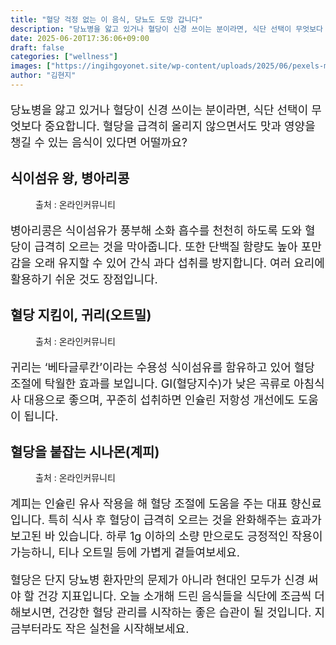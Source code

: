 ```yaml
---
title: "혈당 걱정 없는 이 음식, 당뇨도 도망 갑니다"
description: "당뇨병을 앓고 있거나 혈당이 신경 쓰이는 분이라면, 식단 선택이 무엇보다 중요합니다. 혈당을 급격히 올리지 않으면서도 맛과 영양을 챙길 수 있는 음식이 있다면 어떨까요?"
date: 2025-06-20T17:36:06+09:00
draft: false
categories: ["wellness"]
images: ["https://ingihgoyonet.site/wp-content/uploads/2025/06/pexels-mike-468229-1192056-1024x769.jpg", "https://ingihgoyonet.site/wp-content/uploads/2025/06/pexels-monserratsoldu-2310553-1024x683.jpg", "https://ingihgoyonet.site/wp-content/uploads/2025/06/pexels-ngo-tr-ng-an-837314-1717768-1024x683.jpg"]
author: "김현지"
---
```


<p style="font-size:18px">당뇨병을 앓고 있거나 혈당이 신경 쓰이는 분이라면, 식단 선택이 무엇보다 중요합니다. 혈당을 급격히 올리지 않으면서도 맛과 영양을 챙길 수 있는 음식이 있다면 어떨까요?</p> <h2 >식이섬유 왕, <strong>병아리콩</strong></h2> <figure ><img src="https://ingihgoyonet.site/wp-content/uploads/2025/06/pexels-mike-468229-1192056-1024x769.jpg" alt="" style="aspect-ratio:16/9;object-fit:cover"/><figcaption >출처 : 온라인커뮤니티</figcaption></figure> <p style="font-size:18px">병아리콩은 식이섬유가 풍부해 소화 흡수를 천천히 하도록 도와 혈당이 급격히 오르는 것을 막아줍니다. 또한 단백질 함량도 높아 포만감을 오래 유지할 수 있어 간식 과다 섭취를 방지합니다. 여러 요리에 활용하기 쉬운 것도 장점입니다.</p> <h2 >혈당 지킴이, <strong>귀리(오트밀)</strong></h2> <figure ><img src="https://ingihgoyonet.site/wp-content/uploads/2025/06/pexels-monserratsoldu-2310553-1024x683.jpg" alt="" style="aspect-ratio:16/9;object-fit:cover"/><figcaption >출처 : 온라인커뮤니티</figcaption></figure> <p style="font-size:18px">귀리는 ‘베타글루칸’이라는 수용성 식이섬유를 함유하고 있어 혈당 조절에 탁월한 효과를 보입니다. GI(혈당지수)가 낮은 곡류로 아침식사 대용으로 좋으며, 꾸준히 섭취하면 인슐린 저항성 개선에도 도움이 됩니다.</p> <h2 >혈당을 붙잡는 <strong>시나몬(계피)</strong></h2> <figure ><img src="https://ingihgoyonet.site/wp-content/uploads/2025/06/pexels-ngo-tr-ng-an-837314-1717768-1024x683.jpg" alt="" style="aspect-ratio:16/9;object-fit:cover"/><figcaption >출처 : 온라인커뮤니티</figcaption></figure> <p style="font-size:18px">계피는 인슐린 유사 작용을 해 혈당 조절에 도움을 주는 대표 향신료입니다. 특히 식사 후 혈당이 급격히 오르는 것을 완화해주는 효과가 보고된 바 있습니다. 하루 1g 이하의 소량 만으로도 긍정적인 작용이 가능하니, 티나 오트밀 등에 가볍게 곁들여보세요.</p> <p style="font-size:18px">혈당은 단지 당뇨병 환자만의 문제가 아니라 현대인 모두가 신경 써야 할 건강 지표입니다. 오늘 소개해 드린 음식들을 식단에 조금씩 더해보시면, 건강한 혈당 관리를 시작하는 좋은 습관이 될 것입니다. 지금부터라도 작은 실천을 시작해보세요.</p>